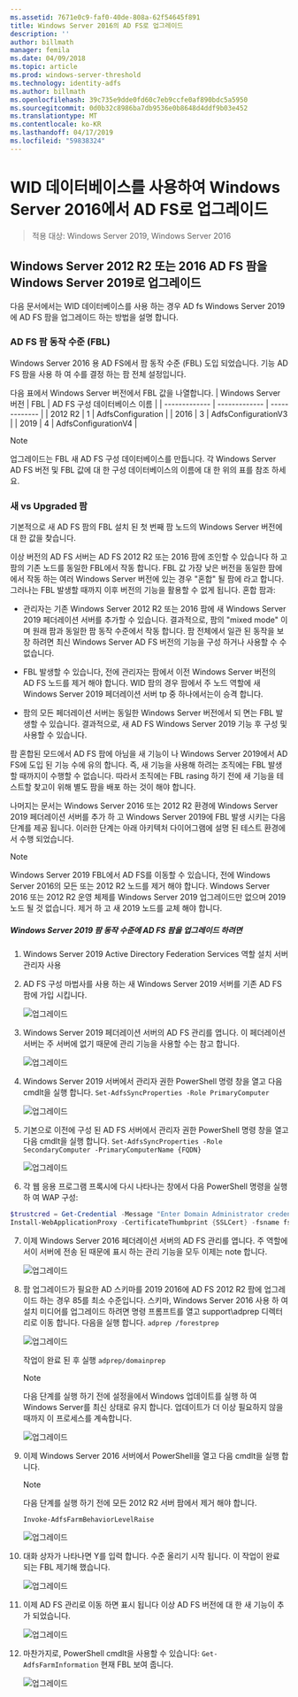 ```yaml
---
ms.assetid: 7671e0c9-faf0-40de-808a-62f54645f891
title: Windows Server 2016의 AD FS로 업그레이드
description: ''
author: billmath
manager: femila
ms.date: 04/09/2018
ms.topic: article
ms.prod: windows-server-threshold
ms.technology: identity-adfs
ms.author: billmath
ms.openlocfilehash: 39c735e9dde0fd60c7eb9ccfe0af890bdc5a5950
ms.sourcegitcommit: 0d0b32c8986ba7db9536e0b8648d4ddf9b03e452
ms.translationtype: MT
ms.contentlocale: ko-KR
ms.lasthandoff: 04/17/2019
ms.locfileid: "59838324"
---
```

# <a name="upgrading-to-ad-fs-in-windows-server-2016-using-a-wid-database"></a>WID 데이터베이스를 사용하여 Windows Server 2016에서 AD FS로 업그레이드

>적용 대상: Windows Server 2019, Windows Server 2016


## <a name="upgrading-a-windows-server-2012-r2-or-2016-ad-fs-farm-to-windows-server-2019"></a>Windows Server 2012 R2 또는 2016 AD FS 팜을 Windows Server 2019로 업그레이드 
다음 문서에서는 WID 데이터베이스를 사용 하는 경우 AD fs Windows Server 2019에 AD FS 팜을 업그레이드 하는 방법을 설명 합니다.  

### <a name="ad-fs-farm-behavior-levels-fbl"></a>AD FS 팜 동작 수준 (FBL)  
Windows Server 2016 용 AD FS에서 팜 동작 수준 (FBL) 도입 되었습니다. 기능 AD FS 팜을 사용 하 여 수를 결정 하는 팜 전체 설정입니다. 

다음 표에서 Windows Server 버전에서 FBL 값을 나열합니다.
| Windows Server 버전  | FBL | AD FS 구성 데이터베이스 이름 |
| ------------- | ------------- | ------------- |
| 2012 R2  | 1  | AdfsConfiguration |
| 2016  | 3  | AdfsConfigurationV3 |
| 2019  | 4  | AdfsConfigurationV4 |

> [!NOTE]  
> 업그레이드는 FBL 새 AD FS 구성 데이터베이스를 만듭니다.  각 Windows Server AD FS 버전 및 FBL 값에 대 한 구성 데이터베이스의 이름에 대 한 위의 표를 참조 하세요.

### <a name="new-vs-upgraded-farms"></a>새 vs Upgraded 팜
기본적으로 새 AD FS 팜의 FBL 설치 된 첫 번째 팜 노드의 Windows Server 버전에 대 한 값을 찾습니다.  

이상 버전의 AD FS 서버는 AD FS 2012 R2 또는 2016 팜에 조인할 수 있습니다 하 고 팜의 기존 노드를 동일한 FBL에서 작동 합니다. FBL 값 가장 낮은 버전을 동일한 팜에에서 작동 하는 여러 Windows Server 버전에 있는 경우 "혼합" 될 팜에 라고 합니다. 그러나는 FBL 발생할 때까지 이후 버전의 기능을 활용할 수 없게 됩니다. 혼합 팜과:  

-   관리자는 기존 Windows Server 2012 R2 또는 2016 팜에 새 Windows Server 2019 페더레이션 서버를 추가할 수 있습니다. 결과적으로, 팜의 "mixed mode" 이며 원래 팜과 동일한 팜 동작 수준에서 작동 합니다. 팜 전체에서 일관 된 동작을 보장 하려면 최신 Windows Server AD FS 버전의 기능을 구성 하거나 사용할 수 수 없습니다.  

- FBL 발생할 수 있습니다, 전에 관리자는 팜에서 이전 Windows Server 버전의 AD FS 노드를 제거 해야 합니다.  WID 팜의 경우 팜에서 주 노드 역할에 새 Windows Server 2019 페더레이션 서버 tp 중 하나에서는이 승격 합니다.

-   팜의 모든 페더레이션 서버는 동일한 Windows Server 버전에서 되 면는 FBL 발생할 수 있습니다.  결과적으로, 새 AD FS Windows Server 2019 기능 후 구성 및 사용할 수 있습니다.

팜 혼합된 모드에서 AD FS 팜에 아님을 새 기능이 나 Windows Server 2019에서 AD FS에 도입 된 기능 수에 유의 합니다. 즉, 새 기능을 사용해 하려는 조직에는 FBL 발생할 때까지이 수행할 수 없습니다. 따라서 조직에는 FBL rasing 하기 전에 새 기능을 테스트할 찾고이 위해 별도 팜을 배포 하는 것이 해야 합니다.  

나머지는 문서는 Windows Server 2016 또는 2012 R2 환경에 Windows Server 2019 페더레이션 서버를 추가 하 고 Windows Server 2019에 FBL 발생 시키는 다음 단계를 제공 됩니다. 이러한 단계는 아래 아키텍처 다이어그램에 설명 된 테스트 환경에서 수행 되었습니다.  

> [!NOTE]  
> Windows Server 2019 FBL에서 AD FS를 이동할 수 있습니다, 전에 Windows Server 2016의 모든 또는 2012 R2 노드를 제거 해야 합니다. Windows Server 2016 또는 2012 R2 운영 체제를 Windows Server 2019 업그레이드만 없으며 2019 노드 될 것 없습니다. 제거 하 고 새 2019 노드를 교체 해야 합니다.



##### <a name="to-upgrade-your-ad-fs-farm-to-windows-server-2019-farm-behavior-level"></a>Windows Server 2019 팜 동작 수준에 AD FS 팜을 업그레이드 하려면  

1.  Windows Server 2019 Active Directory Federation Services 역할 설치 서버 관리자 사용 

2.  AD FS 구성 마법사를 사용 하는 새 Windows Server 2019 서버를 기존 AD FS 팜에 가입 시킵니다.  

    ![업그레이드](media/Upgrading-to-AD-FS-in-Windows-Server-2016/ADFS_Mixed_1.png)  

3.  Windows Server 2019 페더레이션 서버의 AD FS 관리를 엽니다. 이 페더레이션 서버는 주 서버에 없기 때문에 관리 기능을 사용할 수는 참고 합니다.  

    ![업그레이드](media/Upgrading-to-AD-FS-in-Windows-Server-2016/ADFS_Mixed_3.png)  

4.  Windows Server 2019 서버에서 관리자 권한 PowerShell 명령 창을 열고 다음 cmdlt을 실행 합니다. `Set-AdfsSyncProperties -Role PrimaryComputer`

    ![업그레이드](media/Upgrading-to-AD-FS-in-Windows-Server-2016/ADFS_Mixed_4.png)  

5.  기본으로 이전에 구성 된 AD FS 서버에서 관리자 권한 PowerShell 명령 창을 열고 다음 cmdlt을 실행 합니다. `Set-AdfsSyncProperties -Role SecondaryComputer -PrimaryComputerName {FQDN} `

    ![업그레이드](media/Upgrading-to-AD-FS-in-Windows-Server-2016/ADFS_Mixed_5.png)  

6.  각 웹 응용 프로그램 프록시에 다시 나타나는 창에서 다음 PowerShell 명령을 실행 하 여 WAP 구성:  
```powershell
$trustcred = Get-Credential -Message "Enter Domain Administrator credentials"
Install-WebApplicationProxy -CertificateThumbprint {SSLCert} -fsname fsname -FederationServiceTrustCredential $trustcred  
```

7.  이제 Windows Server 2016 페더레이션 서버의 AD FS 관리를 엽니다. 주 역할에서이 서버에 전송 된 때문에 표시 하는 관리 기능을 모두 이제는 note 합니다.  

    ![업그레이드](media/Upgrading-to-AD-FS-in-Windows-Server-2016/ADFS_Mixed_6.png)  

8.  팜 업그레이드가 필요한 AD 스키마를 2019 2016에 AD FS 2012 R2 팜에 업그레이드 하는 경우 85를 최소 수준입니다.  스키마, Windows Server 2016 사용 하 여 설치 미디어를 업그레이드 하려면 명령 프롬프트를 열고 support\adprep 디렉터리로 이동 합니다. 다음을 실행 합니다.  `adprep /forestprep`

    ![업그레이드](media/Upgrading-to-AD-FS-in-Windows-Server-2016/ADFS_Mixed_7.png)  

    작업이 완료 된 후 실행 `adprep/domainprep`
    >[!NOTE]
    >다음 단계를 실행 하기 전에 설정을에서 Windows 업데이트를 실행 하 여 Windows Server를 최신 상태로 유지 합니다. 업데이트가 더 이상 필요하지 않을 때까지 이 프로세스를 계속합니다. 
    > 
    
    ![업그레이드](media/Upgrading-to-AD-FS-in-Windows-Server-2016/ADFS_Mixed_8.png)  

9. 이제 Windows Server 2016 서버에서 PowerShell을 열고 다음 cmdlt을 실행 합니다.
    >[!NOTE]
    > 다음 단계를 실행 하기 전에 모든 2012 R2 서버 팜에서 제거 해야 합니다.
 
    `Invoke-AdfsFarmBehaviorLevelRaise`  

    ![업그레이드](media/Upgrading-to-AD-FS-in-Windows-Server-2016/ADFS_Mixed_9.png)  

10. 대화 상자가 나타나면 Y를 입력 합니다. 수준 올리기 시작 됩니다. 이 작업이 완료 되는 FBL 제기해 했습니다.  

    ![업그레이드](media/Upgrading-to-AD-FS-in-Windows-Server-2016/ADFS_Mixed_10.png)  

11. 이제 AD FS 관리로 이동 하면 표시 됩니다 이상 AD FS 버전에 대 한 새 기능이 추가 되었습니다. 

    ![업그레이드](media/Upgrading-to-AD-FS-in-Windows-Server-2016/ADFS_Mixed_12.png)  

13. 마찬가지로, PowerShell cmdlt을 사용할 수 있습니다: `Get-AdfsFarmInformation` 현재 FBL 보여 줍니다.  

    ![업그레이드](media/Upgrading-to-AD-FS-in-Windows-Server-2016/ADFS_Mixed_13.png)  
    

